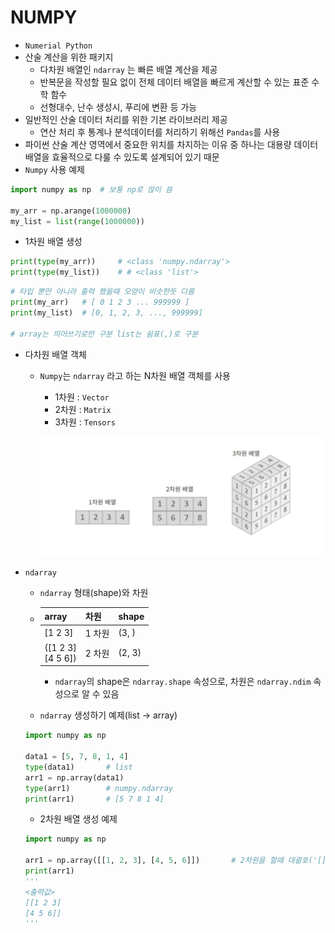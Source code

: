 # NUMPY

- `Numerial Python`
- 산술 계산을 위한 패키지
  - 다차원 배열인 `ndarray` 는 빠른 배열 계산을 제공
  - 반복문을 작성할 필요 없이 전체 데이터 배열을 빠르게 계산할 수 있는 표준 수학 함수
  - 선형대수, 난수 생성시, 푸리에 변환 등 가능
- 일반적인 산술 데이터 처리를 위한 기본 라이브러리 제공
  - 연산 처리 후 통계나 분석데이터를 처리하기 위해선 `Pandas`를 사용
- 파이썬 산술 계산 영역에서 중요한 위치를 차지하는 이유 중 하나는 대용량 데이터 배열을 효율적으로 다룰 수 있도록 설계되어 있기 때문
- `Numpy` 사용 예제

```python
import numpy as np	# 보통 np로 많이 씀

my_arr = np.arange(1000000)
my_list = list(range(1000000))
```

- 1차원 배열 생성

```python
print(type(my_arr))		# <class 'numpy.ndarray'>
print(type(my_list))	# # <class 'list'>
```

```python
# 타입 뿐만 아니라 출력 했을때 모양이 비슷한듯 다름
print(my_arr)	# [ 0 1 2 3 ... 999999 ]
print(my_list)	# [0, 1, 2, 3, ..., 999999]

# array는 띄어쓰기로만 구분 list는 쉼표(,)로 구분
```

- 다차원 배열 객체

  - `Numpy`는 `ndarray` 라고 하는 N차원 배열 객체를 사용

    - 1차원 : `Vector`
    - 2차원 : `Matrix`
    - 3차원 : `Tensors`

    ![image-20220323171907750](NUMPY.assets/image-20220323171907750.png)

- `ndarray`

  - `ndarray` 형태(shape)와 차원

  - | array                  | 차원   | shape  |
    | ---------------------- | ------ | ------ |
    | [1 2 3]                | 1 차원 | (3, )  |
    | ([1 2 3]<br />[4 5 6]) | 2 차원 | (2, 3) |

    - `ndarray`의 shape은 `ndarray.shape` 속성으로, 차원은 `ndarray.ndim` 속성으로 알 수 있음

  - `ndarray` 생성하기 예제(list -> array)

  ```python
  import numpy as np
  
  data1 = [5, 7, 8, 1, 4]
  type(data1)		# list
  arr1 = np.array(data1)
  type(arr1)		# numpy.ndarray
  print(arr1)		# [5 7 8 1 4]
  ```

  - 2차원 배열 생성 예제

  ```python
  import numpy as np
  
  arr1 = np.array([[1, 2, 3], [4, 5, 6]])		# 2차원을 할때 대괄호('[]')를 한 번 더 써줘야 댐
  print(arr1)
  '''
  <출력값>
  [[1 2 3]
  [4 5 6]]
  '''
  ```

  